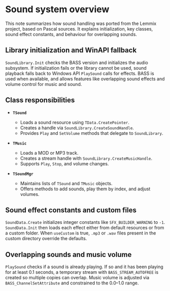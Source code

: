 # Sound system overview

This note summarizes how sound handling was ported from the Lemmix project,
based on Pascal sources. It explains initialization, key classes, sound effect
constants, and behaviour for overlapping sounds.

## Library initialization and WinAPI fallback

`SoundLibrary.Init` checks the BASS version and initializes the audio subsystem.
If initialization fails or the library cannot be used, sound playback falls back
to Windows API `PlaySound` calls for effects. BASS is used when available, and
allows features like overlapping sound effects and volume control for music and
sound.

## Class responsibilities

- **`TSound`**
  - Loads a sound resource using `TData.CreatePointer`.
  - Creates a handle via `SoundLibrary.CreateSoundHandle`.
  - Provides `Play` and `SetVolume` methods that delegate to `SoundLibrary`.

- **`TMusic`**
  - Loads a MOD or MP3 track.
  - Creates a stream handle with `SoundLibrary.CreateMusicHandle`.
  - Supports `Play`, `Stop`, and volume changes.

- **`TSoundMgr`**
  - Maintains lists of `TSound` and `TMusic` objects.
  - Offers methods to add sounds, play them by index, and adjust volumes.

## Sound effect constants and custom files

`SoundData.Create` initializes integer constants like `SFX_BUILDER_WARNING` to
`-1`. `SoundData.Init` then loads each effect either from default resources or
from a custom folder. When `useCustom` is true, `.mp3` or `.wav` files present
in the custom directory override the defaults.

## Overlapping sounds and music volume

`PlaySound` checks if a sound is already playing. If so and it has been playing
for at least 0.1 seconds, a temporary stream with `BASS_STREAM_AUTOFREE` is
created so multiple copies can overlap. Music volume is adjusted via
`BASS_ChannelSetAttribute` and constrained to the 0.0–1.0 range.

